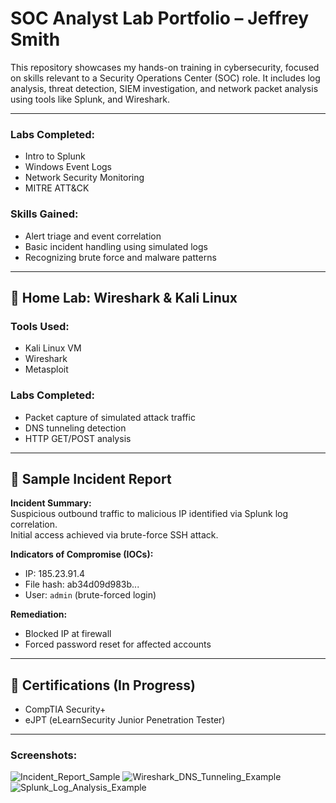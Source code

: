 # SOC Analyst Lab Portfolio – Jeffrey Smith

This repository showcases my hands-on training in cybersecurity, focused on skills relevant to a Security Operations Center (SOC) role.
It includes log analysis, threat detection, SIEM investigation, and network packet analysis using tools like Splunk, and Wireshark.

---

### Labs Completed:
- Intro to Splunk
- Windows Event Logs
- Network Security Monitoring
- MITRE ATT&CK

### Skills Gained:
- Alert triage and event correlation
- Basic incident handling using simulated logs
- Recognizing brute force and malware patterns
 
---

## 🧪 Home Lab: Wireshark & Kali Linux

### Tools Used:
- Kali Linux VM
- Wireshark
- Metasploit

### Labs Completed:
- Packet capture of simulated attack traffic
- DNS tunneling detection
- HTTP GET/POST analysis
---

## 📄 Sample Incident Report

**Incident Summary:**  
Suspicious outbound traffic to malicious IP identified via Splunk log correlation.  
Initial access achieved via brute-force SSH attack.

**Indicators of Compromise (IOCs):**
- IP: 185.23.91.4  
- File hash: ab34d09d983b...  
- User: `admin` (brute-forced login)

**Remediation:**
- Blocked IP at firewall  
- Forced password reset for affected accounts  

---

## 📜 Certifications (In Progress)
- CompTIA Security+
- eJPT (eLearnSecurity Junior Penetration Tester)

---

### Screenshots:
![Incident_Report_Sample](https://github.com/user-attachments/assets/a91e703c-a7f7-41dc-8b2b-4d58956741fb)
![Wireshark_DNS_Tunneling_Example](https://github.com/user-attachments/assets/a878e109-30c7-40bb-934d-396d26f9c2f4)
![Splunk_Log_Analysis_Example](https://github.com/user-attachments/assets/bde3be9b-ccd1-4213-9d25-e998ac6a0033)
